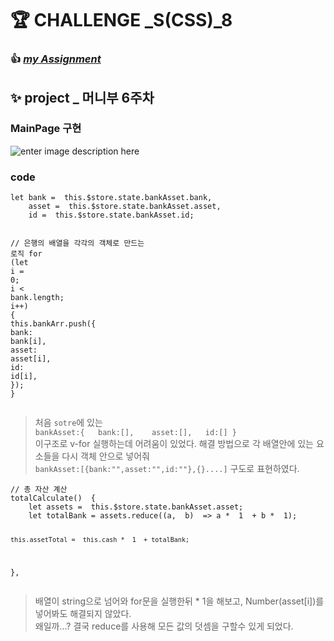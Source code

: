 <h1 id="🏆-challenge-_scss_8">🏆 CHALLENGE _S(CSS)_8</h1>
<h3 id="👍-my-assignment">👍 <a href="https://github.com/gay0ung/CSS_Flex-Grid/tree/master/challenges/assignment7"><em>my Assignment</em></a></h3>
<h2 id="✨-project-_-머니부-6주차">✨ project _ 머니부 6주차</h2>
<h3 id="mainpage-구현">MainPage 구현</h3>
<p><img src="https://ifh.cc/g/sNtvKz.jpg" alt="enter image description here"></p>
<h3 id="code">code</h3>
<pre class=" language-javascript"><code class="prism  language-javascript"><span class="token keyword">let</span> bank <span class="token operator">=</span>  <span class="token keyword">this</span><span class="token punctuation">.</span>$store<span class="token punctuation">.</span>state<span class="token punctuation">.</span>bankAsset<span class="token punctuation">.</span>bank<span class="token punctuation">,</span>
	asset <span class="token operator">=</span>  <span class="token keyword">this</span><span class="token punctuation">.</span>$store<span class="token punctuation">.</span>state<span class="token punctuation">.</span>bankAsset<span class="token punctuation">.</span>asset<span class="token punctuation">,</span>
	id <span class="token operator">=</span>  <span class="token keyword">this</span><span class="token punctuation">.</span>$store<span class="token punctuation">.</span>state<span class="token punctuation">.</span>bankAsset<span class="token punctuation">.</span>id<span class="token punctuation">;</span>

<span class="token comment">// 은행의 배열을 각각의 객체로 만드는 로직</span>
<span class="token keyword">for</span> <span class="token punctuation">(</span><span class="token keyword">let</span> i <span class="token operator">=</span>  <span class="token number">0</span><span class="token punctuation">;</span> i <span class="token operator">&lt;</span> bank<span class="token punctuation">.</span>length<span class="token punctuation">;</span> i<span class="token operator">++</span><span class="token punctuation">)</span> <span class="token punctuation">{</span>
	<span class="token keyword">this</span><span class="token punctuation">.</span>bankArr<span class="token punctuation">.</span><span class="token function">push</span><span class="token punctuation">(</span><span class="token punctuation">{</span>
		bank<span class="token punctuation">:</span> bank<span class="token punctuation">[</span>i<span class="token punctuation">]</span><span class="token punctuation">,</span>
		asset<span class="token punctuation">:</span> asset<span class="token punctuation">[</span>i<span class="token punctuation">]</span><span class="token punctuation">,</span>
		id<span class="token punctuation">:</span> id<span class="token punctuation">[</span>i<span class="token punctuation">]</span><span class="token punctuation">,</span>
	<span class="token punctuation">}</span><span class="token punctuation">)</span><span class="token punctuation">;</span>
<span class="token punctuation">}</span>
</code></pre>
<blockquote>
<p>처음 <code>sotre</code>에 있는<br>
<code>bankAsset:{ 	bank:[], 	asset:[], 	id:[] }</code><br>
이구조로 v-for 실행하는데 어려움이 있었다. 해결 방법으로 각 배열안에 있는 요소들을 다시 객체 안으로 넣어줘<br>
<code>bankAsset:[{bank:"",asset:"",id:""},{}....]</code> 구도로 표현하였다.</p>
</blockquote>
<pre><code>// 총 자산 계산
totalCalculate()  {
	let assets =  this.$store.state.bankAsset.asset;
	let totalBank = assets.reduce((a,  b)  =&gt; a *  1  + b *  1);
	  
	this.assetTotal =  this.cash *  1  + totalBank;
},
</code></pre>
<blockquote>
<p>배열이 string으로 넘어와 for문을 실행한뒤 * 1을 해보고, Number(asset[i])를 넣어봐도 해결되지 않았다.<br>
왜일까…? 결국 reduce를 사용해 모든 값의 덧셈을 구할수 있게 되었다.</p>
</blockquote>

